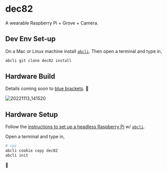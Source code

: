 # dec82

A wearable Raspberry Pi + Grove + Camera.

## Dev Env Set-up


On a Mac or Linux machine install [`abcli`](https://github.com/kamangir/awesome-bash-cli). Then open a terminal and type in,

```bash
abcli git clone dec82 install
```

## Hardware Build

Details coming soon to [blue brackets](https://github.com/kamangir/blue-bracket). 🚧 

![20221113_141520](https://user-images.githubusercontent.com/1007567/201549578-87e6f84c-6c79-4a4b-8fd1-343c3ed77519.jpg)

## Hardware Setup

Follow the [instructions to set up a headless Raspberry Pi](https://github.com/kamangir/awesome-bash-cli/wiki/Raspberry-Pi) w/ [`abcli`](https://github.com/kamangir/awesome-bash-cli).

Open a terminal and type in,

```bash
# rpi
abcli cookie copy dec82
abcli init
```

🚧